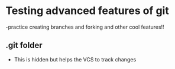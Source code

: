 # Testing advanced features of git

-practice creating branches and forking and other cool features!!

## .git folder 

- This is hidden but helps the VCS to track changes